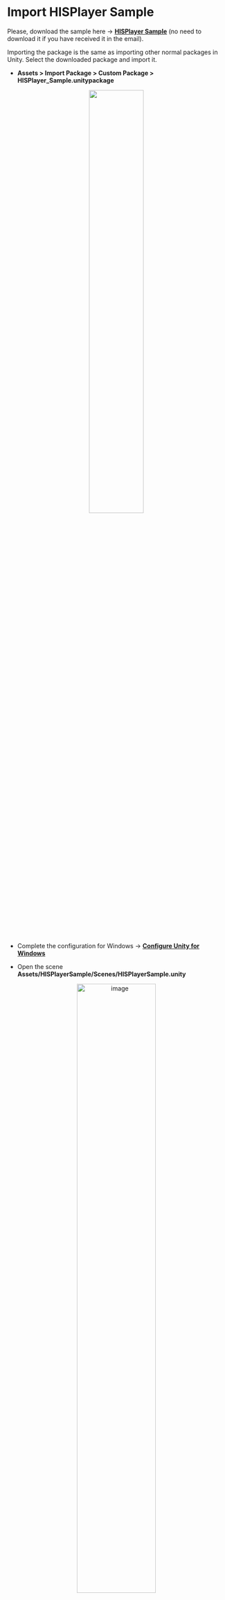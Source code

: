 # Import HISPlayer Sample

Please, download the sample here -> [**HISPlayer Sample**](https://downloads.hisplayer.com/Unity/AllPlatforms/HISPlayer_Sample.unitypackage) 
(no need to download it if you have received it in the email).

Importing the package is the same as importing other normal packages in Unity. Select the downloaded package and import it.

- **Assets > Import Package > Custom Package > HISPlayer_Sample.unitypackage**

<p align="center">
<img width=50% src="https://github.com/HISPlayer/UnityAndroid-SDK/assets/47497948/95592ff6-8467-4137-9eda-d9cd3b387acb">
</p>

- Complete the configuration for Windows ->  [**Configure Unity for Windows**](./setup-guide.md#12-configure-unity-for-windows)

- Open the scene **Assets/HISPlayerSample/Scenes/HISPlayerSample.unity**

<p align="center">
  <img width=60% alt="image" src="https://github.com/HISPlayer/UnityAndroid-SDK/assets/47497948/0c4b5314-d835-4e56-879c-6d48c16312b2">
</p>

- Import TextMesh Pro Essential

- Input the license key through the Inspector. **HISPlayerController** GameObject -> **HISPlayerController** component -> **License Key**

<p align="center">
  <img width=80% alt="image" src="https://github.com/HISPlayer/UnityAndroid-SDK/assets/47497948/f99d01df-847e-4289-9a33-364ce9210e53">
</p>

- Open **File** > **Build Settings** > **Add Open Scenes**

<p align="center">
  <img width=70% alt="image" src="https://github.com/HISPlayer/UnityAndroid-SDK/assets/47497948/6c774c5f-2b81-4cd3-8588-b26f8ee92784">
</p>

- Build and Run

To check how to set up the SDK and API usage, please refer to **Assets/HISPlayerSample/Scripts/HISPlayerController.cs** and **HISPlayerController GameObject** in the Editor.

## MultiStream UI Demo
**Please, keep in mind multi stream is not supported for yet so only the left screen will display content.**

The UI components in the sample scene are fully modifiable and each stream has its own UI. The sample is intended to show a comprehensive scene using the HISPlayer SDK to help demonstrate features such as play, pause, seek, etc using the multi stream feature. 

<p align="center">
  <img width=55% alt="image" src="https://github.com/HISPlayer/UnityAndroid-SDK/assets/47497948/312e37e7-aff3-4537-8dc3-d5843b86441c">
</p>

<p align="center">
  <img width=90% alt="image" src="https://github.com/HISPlayer/UnityAndroid-SDK/assets/47497948/640453d1-8a58-45cf-9260-c659cb308655">
</p>

## Add/Remove URLs
In order to add/remove URLs, please refer to the component **HISPlayerController** attached to the **HISPlayerController GameObject** in the **Inspector**. 

### Change URL
To change the default video URL using your own URL, please replace the element value with your own URL in the **URL list** of the stream you want to modify.

<p align="center">
  <img width=60% alt="replace-url" src="https://github.com/HISPlayer/UnityAndroid-SDK/assets/47497948/5b876db4-f3c9-4c98-84df-f23737070f50">
</p>

### Add/Remove URLs

You can add/remove URLs by selecting one element from the **Multi Stream Properties list** and then pressing the buttons **+/-** in the **Url list**. For changing the content of the videos, please refer to **[ChangeVideoContent](https://hisplayer.github.io/UnityWindows-SDK/#/hisplayer-api?id=protected-void-changevideocontentint-playerindex-int-urlindex)** API.

<p align="center">
  <img width=70% alt="add-url" src="https://github.com/HISPlayer/UnityAndroid-SDK/assets/47497948/b65bf99f-202b-436e-a9c3-f1a6b9b97eaa">
</p>

